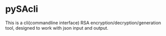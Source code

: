 # pySAcli
This is a cli(commandline interface) RSA encryption/decryption/generation tool, designed to work with json input and output.
